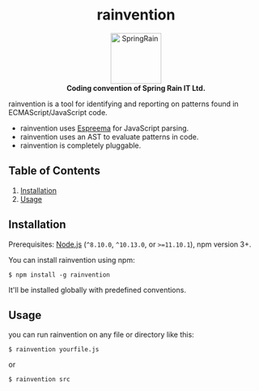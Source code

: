 <div align="center">
    <h1>rainvention</h1>
      <img alt="SpringRain" src="http://www.springrainit.com/img/spring-rain-logo.png" style="max-height:163px; width:100; height: auto; max-width:100%" />
</div>

<div align="center">
  <strong>Coding convention of Spring Rain IT Ltd.</strong>
</div>

rainvention is a tool for identifying and reporting on patterns found in ECMAScript/JavaScript code.

- rainvention uses [Espreema](https://www.npmjs.com/package/espree) for JavaScript parsing.
- rainvention uses an AST to evaluate patterns in code.
- rainvention is completely pluggable.

## Table of Contents

1. [Installation](#installation)
1. [Usage](#usage)

## <a name="installation"></a>Installation

Prerequisites: [Node.js](https://nodejs.org/) (`^8.10.0`, `^10.13.0`, or `>=11.10.1`), npm version 3+.

You can install rainvention using npm:

```
$ npm install -g rainvention
```

It'll be installed globally with predefined conventions.

## <a name="usage"></a>Usage

you can run rainvention on any file or directory like this:

```
$ rainvention yourfile.js
```

or

```
$ rainvention src
```
